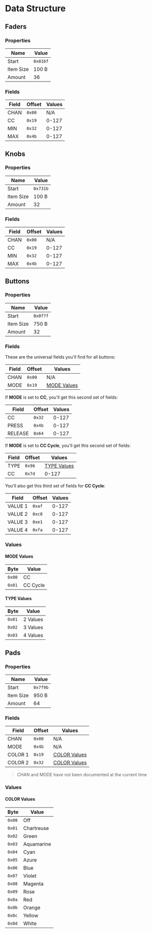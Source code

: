 # Data Structure

## Faders

### Properties

| Name      | Value    |
|-----------|----------|
| Start     | `0x016f` |
| Item Size | 100 B    |
| Amount    | 36       |

### Fields

| Field | Offset | Values |
|-------|--------|--------|
| CHAN  | `0x00` | N/A    |
| CC    | `0x19` | 0-127  |
| MIN   | `0x32` | 0-127  |
| MAX   | `0x4b` | 0-127  |

## Knobs

### Properties

| Name      | Value    |
|-----------|----------|
| Start     | `0x731b` |
| Item Size | 100 B    |
| Amount    | 32       |

### Fields

| Field | Offset | Values |
|-------|--------|--------|
| CHAN  | `0x00` | N/A    |
| CC    | `0x19` | 0-127  |
| MIN   | `0x32` | 0-127  |
| MAX   | `0x4b` | 0-127  |

## Buttons

### Properties

| Name      | Value    |
|-----------|----------|
| Start     | `0x0f7f` |
| Item Size | 750 B    |
| Amount    | 32       |

### Fields

These are the universal fields you'll find for all buttons:

| Field | Offset | Values                      |
|-------|--------|-----------------------------|
| CHAN  | `0x00` | N/A                         |
| MODE  | `0x19` | [MODE Values](#mode-values) |

If **MODE** is set to **CC**, you'll get this second set of fields:

| Field   | Offset | Values |
|---------|--------|--------|
| CC      | `0x32` | 0-127  |
| PRESS   | `0x4b` | 0-127  |
| RELEASE | `0x64` | 0-127  |

If **MODE** is set to **CC Cycle**, you'll get this second set of fields:

| Field | Offset | Values                      |
|-------|--------|-----------------------------|
| TYPE  | `0x96` | [TYPE Values](#type-values) |
| CC    | `0x7d` | 0-127                       |

You'll also get this third set of fields for **CC Cycle**:

| Field   | Offset | Values |
|---------|--------|--------|
| VALUE 1 | `0xaf` | 0-127  |
| VALUE 2 | `0xc8` | 0-127  |
| VALUE 3 | `0xe1` | 0-127  |
| VALUE 4 | `0xfa` | 0-127  |

### Values

#### MODE Values

| Byte   | Value    |
|--------|----------|
| `0x00` | CC       |
| `0x01` | CC Cycle |

#### TYPE Values

| Byte   | Value    |
|--------|----------|
| `0x01` | 2 Values |
| `0x02` | 3 Values |
| `0x03` | 4 Values |

## Pads

### Properties

| Name      | Value    |
|-----------|----------|
| Start     | `0x7f9b` |
| Item Size | 950 B    |
| Amount    | 64       |

### Fields

| Field   | Offset | Values                        |
|---------|--------|-------------------------------|
| CHAN    | `0x00` | N/A                           |
| MODE    | `0x4b` | N/A                           |
| COLOR 1 | `0x19` | [COLOR Values](#color-values) |
| COLOR 2 | `0x32` | [COLOR Values](#color-values) |

> CHAN and MODE have not been documented at the current time

### Values

#### COLOR Values

| Byte   | Value      |
|--------|------------|
| `0x00` | Off        |
| `0x01` | Chartreuse |
| `0x02` | Green      |
| `0x03` | Aquamarine |
| `0x04` | Cyan       |
| `0x05` | Azure      |
| `0x06` | Blue       |
| `0x07` | Violet     |
| `0x08` | Magenta    |
| `0x09` | Rose       |
| `0x0a` | Red        |
| `0x0b` | Orange     |
| `0x0c` | Yellow     |
| `0x0d` | White      |

